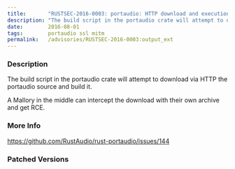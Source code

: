 ```yaml
---
title:       "RUSTSEC-2016-0003: portaudio: HTTP download and execution allows MitM RCE"
description: "The build script in the portaudio crate will attempt to download via HTTP the portaudio source and build it. A Mallory in the middle can intercept the download with their own archive and get RCE."
date:        2016-08-01
tags:        portaudio ssl mitm
permalink:   /advisories/RUSTSEC-2016-0003:output_ext
---
```


### Description

The build script in the portaudio crate will attempt to download via HTTP
the portaudio source and build it.

A Mallory in the middle can intercept the download with their own archive
and get RCE.

### More Info

<https://github.com/RustAudio/rust-portaudio/issues/144>

### Patched Versions

